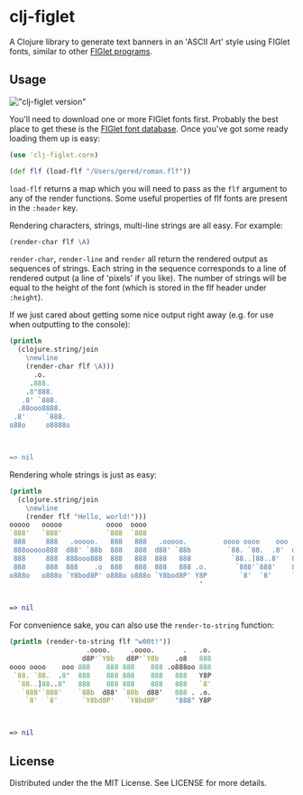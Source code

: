 # clj-figlet

A Clojure library to generate text banners in an 'ASCII Art' style using FIGlet fonts, similar to other
[FIGlet programs](http://www.figlet.org/).

## Usage

!["clj-figlet version"](https://clojars.org/clj-figlet/latest-version.svg)

You'll need to download one or more FIGlet fonts first. Probably the best place to get these is the
[FIGlet font database](http://www.figlet.org/fontdb.cgi). Once you've got some ready loading them up is easy:

```clojure
(use 'clj-figlet.core)

(def flf (load-flf "/Users/gered/roman.flf"))
```

`load-flf` returns a map which you will need to pass as the `flf` argument to any of the render functions.
Some useful properties of flf fonts are present in the `:header` key.

Rendering characters, strings, multi-line strings are all easy. For example:

```clojure
(render-char flf \A)
```

`render-char`, `render-line` and `render` all return the rendered output as sequences of strings. Each string
in the sequence corresponds to a line of rendered output (a line of 'pixels' if you like). The number of strings
will be equal to the height of the font (which is stored in the flf header under `:height`).

If we just cared about getting some nice output right away (e.g. for use when outputting to the console):

```clojure
(println
  (clojure.string/join
    \newline
    (render-char flf \A)))
      .o.
     .888.
    .8"888.
   .8' `888.
  .88ooo8888.
 .8'     `888.
o88o     o8888o



=> nil
```

Rendering whole strings is just as easy:

```clojure
(println
  (clojure.string/join
    \newline
    (render flf "Hello, world!")))
ooooo   ooooo           oooo  oooo                                                       oooo        .o8  .o.
`888'   `888'           `888  `888                                                       `888       "888  888
 888     888   .ooooo.   888   888   .ooooo.         oooo oooo    ooo  .ooooo.  oooo d8b  888   .oooo888  888
 888ooooo888  d88' `88b  888   888  d88' `88b         `88. `88.  .8'  d88' `88b `888""8P  888  d88' `888  Y8P
 888     888  888ooo888  888   888  888   888          `88..]88..8'   888   888  888      888  888   888  `8'
 888     888  888    .o  888   888  888   888 .o.       `888'`888'    888   888  888      888  888   888  .o.
o888o   o888o `Y8bod8P' o888o o888o `Y8bod8P' Y8P        `8'  `8'     `Y8bod8P' d888b    o888o `Y8bod88P" Y8P
                                               '


=> nil
```

For convenience sake, you can also use the `render-to-string` function:

```clojure
(println (render-to-string flf "w00t!"))
                   .oooo.     .oooo.       .   .o.
                  d8P'`Y8b   d8P'`Y8b    .o8   888
oooo oooo    ooo 888    888 888    888 .o888oo 888
 `88. `88.  .8'  888    888 888    888   888   Y8P
  `88..]88..8'   888    888 888    888   888   `8'
   `888'`888'    `88b  d88' `88b  d88'   888 . .o.
    `8'  `8'      `Y8bd8P'   `Y8bd8P'    "888" Y8P



=> nil
```

## License

Distributed under the the MIT License. See LICENSE for more details.
